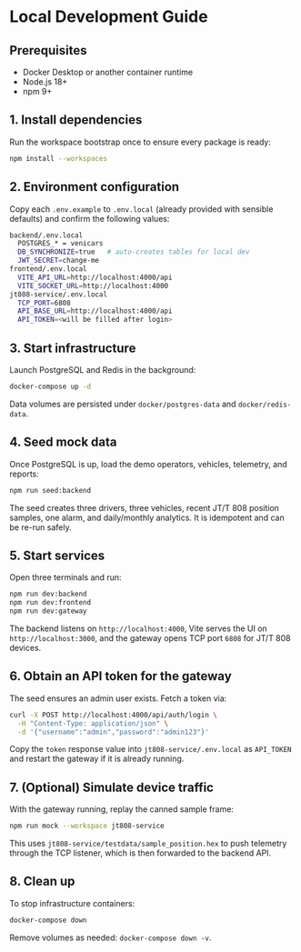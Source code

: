 # Local Development Guide

## Prerequisites
- Docker Desktop or another container runtime
- Node.js 18+
- npm 9+

## 1. Install dependencies
Run the workspace bootstrap once to ensure every package is ready:

```bash
npm install --workspaces
```

## 2. Environment configuration
Copy each `.env.example` to `.env.local` (already provided with sensible defaults) and confirm the following values:

```bash
backend/.env.local
  POSTGRES_* = venicars
  DB_SYNCHRONIZE=true   # auto-creates tables for local dev
  JWT_SECRET=change-me
frontend/.env.local
  VITE_API_URL=http://localhost:4000/api
  VITE_SOCKET_URL=http://localhost:4000
jt808-service/.env.local
  TCP_PORT=6808
  API_BASE_URL=http://localhost:4000/api
  API_TOKEN=<will be filled after login>
```

## 3. Start infrastructure
Launch PostgreSQL and Redis in the background:

```bash
docker-compose up -d
```

Data volumes are persisted under `docker/postgres-data` and `docker/redis-data`.

## 4. Seed mock data
Once PostgreSQL is up, load the demo operators, vehicles, telemetry, and reports:

```bash
npm run seed:backend
```

The seed creates three drivers, three vehicles, recent JT/T 808 position samples, one alarm, and daily/monthly analytics. It is idempotent and can be re-run safely.

## 5. Start services
Open three terminals and run:

```bash
npm run dev:backend
npm run dev:frontend
npm run dev:gateway
```

The backend listens on `http://localhost:4000`, Vite serves the UI on `http://localhost:3000`, and the gateway opens TCP port `6808` for JT/T 808 devices.

## 6. Obtain an API token for the gateway
The seed ensures an admin user exists. Fetch a token via:

```bash
curl -X POST http://localhost:4000/api/auth/login \
  -H "Content-Type: application/json" \
  -d '{"username":"admin","password":"admin123"}'
```

Copy the `token` response value into `jt808-service/.env.local` as `API_TOKEN` and restart the gateway if it is already running.

## 7. (Optional) Simulate device traffic
With the gateway running, replay the canned sample frame:

```bash
npm run mock --workspace jt808-service
```

This uses `jt808-service/testdata/sample_position.hex` to push telemetry through the TCP listener, which is then forwarded to the backend API.

## 8. Clean up
To stop infrastructure containers:

```bash
docker-compose down
```

Remove volumes as needed: `docker-compose down -v`.
